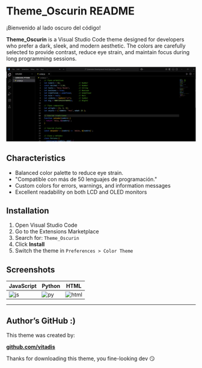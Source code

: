 # Theme_Oscurin README

¡Bienvenido al lado oscuro del código!

**Theme_Oscurin** is a Visual Studio Code theme designed for developers who prefer a dark, sleek, and modern aesthetic. The colors are carefully selected to provide contrast, reduce eye strain, and maintain focus during long programming sessions.

![Theme_Oscurin Preview](images/preview.png)

## Characteristics

- Balanced color palette to reduce eye strain.
- "Compatible con más de 50 lenguajes de programación."
- Custom colors for errors, warnings, and information messages
- Excellent readability on both LCD and OLED monitors

## Installation

1. Open Visual Studio Code  
2. Go to the Extensions Marketplace  
3. Search for: `Theme_Oscurin`  
4. Click **Install**  
5. Switch the theme in `Preferences > Color Theme`

## Screenshots

| JavaScript | Python | HTML |
|------------|--------|------|
| ![js](./screenshots/js.png) | ![py](./screenshots/python.png) | ![html](./screenshots/html.png) |

---

## Author’s GitHub :)

This theme was created by:

**[github.com/vitadis](https://github.com/vitadis)**

Thanks for downloading this theme, you fine-looking dev 😏